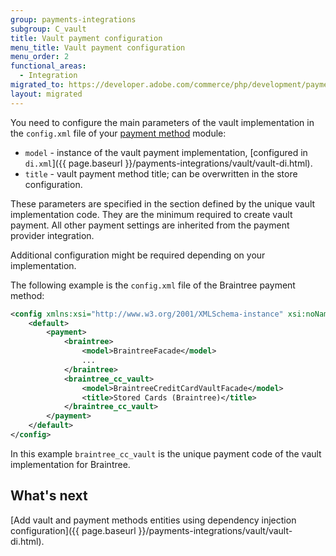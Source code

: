 ```yaml
---
group: payments-integrations
subgroup: C_vault
title: Vault payment configuration
menu_title: Vault payment configuration
menu_order: 2
functional_areas:
  - Integration
migrated_to: https://developer.adobe.com/commerce/php/development/payments-integrations/vault/vault-payment-configuration/
layout: migrated
---
```


You need to configure the main parameters of the vault implementation in the `config.xml` file of your [payment method](https://glossary.magento.com/payment-method) module:

*  `model` - instance of the vault payment implementation, [configured in `di.xml`]({{ page.baseurl }}/payments-integrations/vault/vault-di.html).
*  `title` - vault payment method title; can be overwritten in the store configuration.

These parameters are specified in the section defined by the unique vault implementation code. They are the minimum required to create vault payment. All other payment settings are inherited from the payment provider integration.

Additional configuration might be required depending on your implementation.

The following example is the `config.xml` file of the Braintree payment method:

```xml
<config xmlns:xsi="http://www.w3.org/2001/XMLSchema-instance" xsi:noNamespaceSchemaLocation="urn:magento:module:Magento_Store:etc/config.xsd">
    <default>
        <payment>
            <braintree>
                <model>BraintreeFacade</model>
                ...
            </braintree>
            <braintree_cc_vault>
                <model>BraintreeCreditCardVaultFacade</model>
                <title>Stored Cards (Braintree)</title>
            </braintree_cc_vault>
        </payment>
    </default>
</config>
```

In this example `braintree_cc_vault` is the unique payment code of the vault implementation for Braintree.

## What's next

[Add vault and payment methods entities using dependency injection configuration]({{ page.baseurl }}/payments-integrations/vault/vault-di.html).
